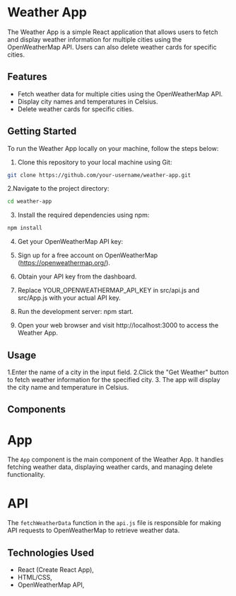 # Weather App

The Weather App is a simple React application that allows users to fetch and display weather information for multiple cities using the OpenWeatherMap API. Users can also delete weather cards for specific cities.

## Features

- Fetch weather data for multiple cities using the OpenWeatherMap API.
- Display city names and temperatures in Celsius.
- Delete weather cards for specific cities.

## Getting Started

To run the Weather App locally on your machine, follow the steps below:

1. Clone this repository to your local machine using Git:

```bash
git clone https://github.com/your-username/weather-app.git
```
2.Navigate to the project directory:

```bash
cd weather-app
```
3. Install the required dependencies using npm:
```bash
npm install
```
4. Get your OpenWeatherMap API key:

5. Sign up for a free account on OpenWeatherMap (https://openweathermap.org/).
6. Obtain your API key from the dashboard.

7. Replace YOUR_OPENWEATHERMAP_API_KEY in src/api.js and src/App.js with your actual API key.
8. Run the development server:
npm start.
9. Open your web browser and visit http://localhost:3000 to access the Weather App.

## Usage
1.Enter the name of a city in the input field.
2.Click the "Get Weather" button to fetch weather information for the specified city.
3. The app will display the city name and temperature in Celsius.

## Components

# App
The `App` component is the main component of the Weather App. It handles fetching weather data, displaying weather cards, and managing delete functionality.

# API
The `fetchWeatherData` function in the `api.js` file is responsible for making API requests to OpenWeatherMap to retrieve weather data.

## Technologies Used
- React (Create React App),
- HTML/CSS,
- OpenWeatherMap API,

